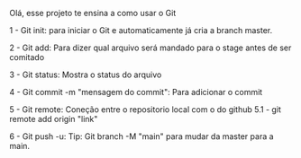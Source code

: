 Olá, esse projeto te ensina a como usar o Git

1 - Git init: para iniciar o Git e automaticamente já cria a branch master.

2 - Git add: Para dizer qual arquivo será mandado para o stage antes de ser comitado

3 - Git status: Mostra o status do arquivo

4 - Git commit -m "mensagem do commit": Para adicionar o commit

5 - Git remote: Coneção entre o repositorio local com o do github
      5.1 - git remote add origin "link" 

6 - Git push -u: 
Tip: Git branch -M "main" para mudar da master para a main.

